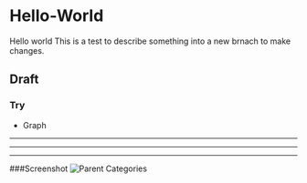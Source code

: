 # Hello-World
Hello world
This is a test to describe something into a new brnach to make changes.
## Draft
### Try
* Graph

---

---

---
###Screenshot
![Parent Categories](https://user-images.githubusercontent.com/67299365/88468725-a9b78300-ceb5-11ea-8b3a-0a96229daffc.png)
